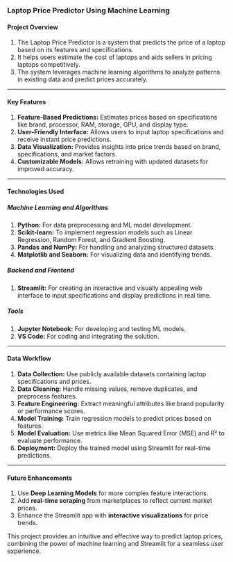 ### **Laptop Price Predictor Using Machine Learning**  

#### **Project Overview**  
1. The Laptop Price Predictor is a system that predicts the price of a laptop based on its features and specifications.  
2. It helps users estimate the cost of laptops and aids sellers in pricing laptops competitively.  
3. The system leverages machine learning algorithms to analyze patterns in existing data and predict prices accurately.  

---

#### **Key Features**  
1. **Feature-Based Predictions:** Estimates prices based on specifications like brand, processor, RAM, storage, GPU, and display type.  
2. **User-Friendly Interface:** Allows users to input laptop specifications and receive instant price predictions.  
3. **Data Visualization:** Provides insights into price trends based on brand, specifications, and market factors.  
4. **Customizable Models:** Allows retraining with updated datasets for improved accuracy.  

---

#### **Technologies Used**  

##### **Machine Learning and Algorithms**  
1. **Python:** For data preprocessing and ML model development.  
2. **Scikit-learn:** To implement regression models such as Linear Regression, Random Forest, and Gradient Boosting.  
3. **Pandas and NumPy:** For handling and analyzing structured datasets.  
4. **Matplotlib and Seaborn:** For visualizing data and identifying trends.  

##### **Backend and Frontend**  
1. **Streamlit:** For creating an interactive and visually appealing web interface to input specifications and display predictions in real time.

##### **Tools**  
1. **Jupyter Notebook:** For developing and testing ML models.  
2. **VS Code:** For coding and integrating the solution.  

---

#### **Data Workflow**  
1. **Data Collection:** Use publicly available datasets containing laptop specifications and prices.  
2. **Data Cleaning:** Handle missing values, remove duplicates, and preprocess features.  
3. **Feature Engineering:** Extract meaningful attributes like brand popularity or performance scores.  
4. **Model Training:** Train regression models to predict prices based on features.  
5. **Model Evaluation:** Use metrics like Mean Squared Error (MSE) and R² to evaluate performance.  
6. **Deployment:** Deploy the trained model using Streamlit for real-time predictions.

---

#### **Future Enhancements**  
1. Use **Deep Learning Models** for more complex feature interactions.  
2. Add **real-time scraping** from marketplaces to reflect current market prices.  
3. Enhance the Streamlit app with **interactive visualizations** for price trends.  

This project provides an intuitive and effective way to predict laptop prices, combining the power of machine learning and Streamlit for a seamless user experience.
